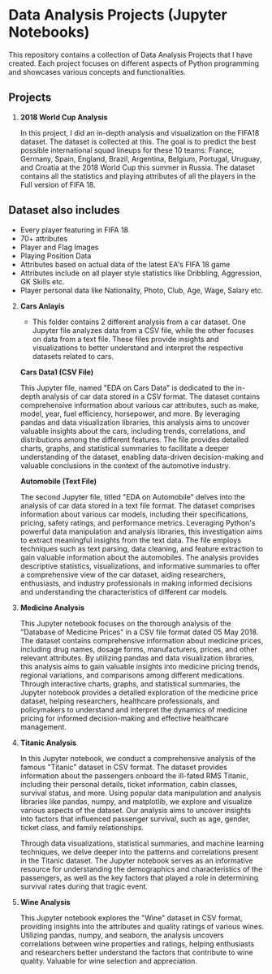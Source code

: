 # Data Analysis Projects (Jupyter Notebooks)
This repository contains a collection of Data Analysis Projects that I have created. Each project focuses on different aspects of Python programming and showcases various concepts and functionalities.

## Projects

1. **2018 World Cup Analysis**

   In this project, I did an in-depth analysis and visualization on the FIFA18 dataset. The dataset is collected at this. The goal is to predict the best possible international squad lineups for these 10 teams: France, Germany, Spain, England, Brazil, Argentina, Belgium, Portugal, Uruguay, and Croatia at the 2018 World Cup this summer in Russia. The dataset contains all the statistics and playing attributes of all the players in the Full version of FIFA 18.

  ## Dataset also includes

 - Every player featuring in FIFA 18
 - 70+ attributes 
 - Player and Flag Images
 - Playing Position Data
 - Attributes based on actual data of the latest  EA's FIFA 18 game
 - Attributes include on all player style statistics like Dribbling, Aggression, GK Skills etc.
 - Player personal data like Nationality, Photo, Club, Age, Wage, Salary etc.


2. **Cars Anlayis**

   - This folder contains 2 different analysis from a car dataset. One Jupyter file analyzes data from a CSV file, while the other focuses on data from a text file. These files provide insights and visualizations to better understand and interpret the respective datasets related to cars.

   **Cars Data1 (CSV File)**

   This Jupyter file, named "EDA on Cars Data" is dedicated to the in-depth analysis of car data stored in a CSV format. The dataset contains comprehensive information about various car attributes, such as make, model, year, fuel efficiency, horsepower, and more. By leveraging pandas and data visualization libraries, this analysis aims to uncover valuable insights about the cars, including trends, correlations, and distributions among the different features. The file provides detailed charts, graphs, and statistical summaries to facilitate a deeper understanding of the dataset, enabling data-driven decision-making and valuable conclusions in the context of the automotive industry.

   **Automobile (Text File)**

   The second Jupyter file, titled "EDA on Automobile" delves into the analysis of car data stored in a text file format. The dataset comprises information about various car models, including their specifications, pricing, safety ratings, and performance metrics. Leveraging Python's powerful data manipulation and analysis libraries, this investigation aims to extract meaningful insights from the text data. The file employs techniques such as text parsing, data cleaning, and feature extraction to gain valuable information about the automobiles. The analysis provides descriptive statistics, visualizations, and informative summaries to offer a comprehensive view of the car dataset, aiding researchers, enthusiasts, and industry professionals in making informed decisions and understanding the characteristics of different car models.


3. **Medicine Analysis**

   This Jupyter notebook focuses on the thorough analysis of the "Database of Medicine Prices" in a CSV file format dated 05 May 2018. The dataset contains comprehensive information about medicine prices, including drug names, dosage forms, manufacturers, prices, and other relevant attributes. By utilizing pandas and data visualization libraries, this analysis aims to gain valuable insights into medicine pricing trends, regional variations, and comparisons among different medications. Through interactive charts, graphs, and statistical summaries, the Jupyter notebook provides a detailed exploration of the medicine price dataset, helping researchers, healthcare professionals, and policymakers to understand and interpret the dynamics of medicine pricing for informed decision-making and effective healthcare management.


4. **Titanic Analysis**

   In this Jupyter notebook, we conduct a comprehensive analysis of the famous "Titanic" dataset in CSV format. The dataset provides information about the passengers onboard the ill-fated RMS Titanic, including their personal details, ticket information, cabin classes, survival status, and more.
Using popular data manipulation and analysis libraries like pandas, numpy, and matplotlib, we explore and visualize various aspects of the dataset. Our analysis aims to uncover insights into factors that influenced passenger survival, such as age, gender, ticket class, and family relationships.

   Through data visualizations, statistical summaries, and machine learning techniques, we delve deeper into the patterns and correlations present in the Titanic dataset. The Jupyter notebook serves as an informative resource for understanding the 
demographics and characteristics of the passengers, as well as the key factors that played a role in determining survival rates during that tragic event.


4. **Wine Analysis**

   This Jupyter notebook explores the "Wine" dataset in CSV format, providing insights into the attributes and quality ratings of various wines. Utilizing pandas, numpy, and seaborn, the analysis uncovers correlations between wine properties and ratings, helping enthusiasts and researchers better understand the factors that contribute to wine quality. Valuable for wine selection and appreciation.







